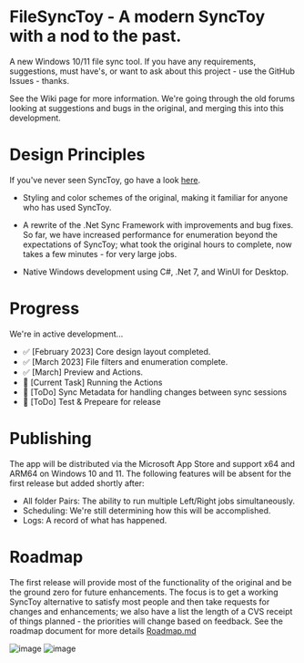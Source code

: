 # FileSyncToy - A modern SyncToy with a nod to the past.

A new Windows 10/11 file sync tool. If you have any requirements, suggestions, must have's, or want to ask about this project - use the GitHub Issues - thanks.

See the Wiki page for more information. We're going through the old forums looking at suggestions and bugs in the original, and merging this into this development.

# Design Principles

If you've never seen SyncToy, go have a look [here](https://en.wikipedia.org/wiki/SyncToy).

* Styling and color schemes of the original, making it familiar for anyone who has used SyncToy.
  
* A rewrite of the .Net Sync Framework with improvements and bug fixes. So far, we have increased performance for enumeration beyond the expectations of SyncToy; what took the original hours to complete, now takes a few minutes - for very large jobs.
  
* Native Windows development using C#, .Net 7, and WinUI for Desktop.

# Progress

We're in active development...
* :white_check_mark: [February 2023] Core design layout completed. 
* :white_check_mark: [March 2023] File filters and enumeration complete.
* :white_check_mark: [March] Preview and Actions.
* :small_orange_diamond: [Current Task] Running the Actions
* :small_orange_diamond: [ToDo] Sync Metadata for handling changes between sync sessions
* :small_orange_diamond: [ToDo] Test & Prepeare for release

# Publishing

The app will be distributed via the Microsoft App Store and support x64 and ARM64 on Windows 10 and 11.
The following features will be absent for the first release but added shortly after:
* All folder Pairs: The ability to run multiple Left/Right jobs simultaneously.
* Scheduling: We're still determining how this will be accomplished.
* Logs: A record of what has happened.


# Roadmap

The first release will provide most of the functionality of the original and be the ground zero for future enhancements. The focus is to get a working SyncToy alternative to satisfy most people and then take requests for changes and enhancements; we also have a list the length of a CVS receipt of things planned - the priorities will change based on feedback. See the roadmap document for more details [Roadmap.md](https://github.com/HEIC-to-JPEG-Dev/FileSyncToy/blob/main/Roadmap.md)



![image](https://user-images.githubusercontent.com/32410442/225571465-d13f1706-02ae-443f-81f4-dfcacf44340d.png)
![image](https://user-images.githubusercontent.com/32410442/227699572-2ada0a4a-8d77-4f97-9e79-a2e0ef832af6.png)


